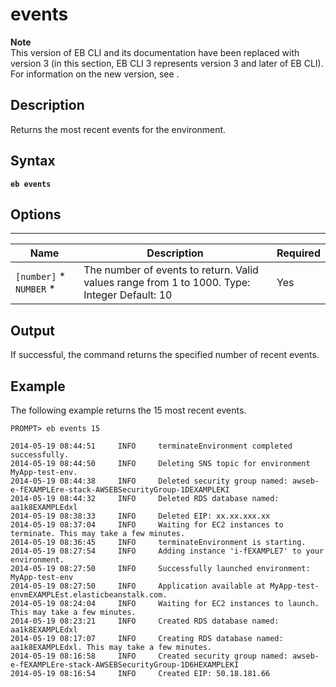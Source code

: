 # events<a name="eb-events"></a>

**Note**  
 This version of EB CLI and its documentation have been replaced with version 3 \(in this section, EB CLI 3 represents version 3 and later of EB CLI\)\. For information on the new version, see \. 

## Description<a name="eb-eventsdescription"></a>

Returns the most recent events for the environment\.

## Syntax<a name="eb-eventssyntax"></a>

 **`eb events`** 

## Options<a name="eb-eventsoptions"></a>


****  

|  Name  |  Description  |  Required  | 
| --- | --- | --- | 
|   `[number]` * `NUMBER` *   |  The number of events to return\. Valid values range from 1 to 1000\. Type: Integer Default: 10  |  Yes  | 

## Output<a name="eb-eventsoutput"></a>

If successful, the command returns the specified number of recent events\.

## Example<a name="eb-eventsexample"></a>

The following example returns the 15 most recent events\.

```
PROMPT> eb events 15

2014-05-19 08:44:51     INFO     terminateEnvironment completed successfully.
2014-05-19 08:44:50     INFO     Deleting SNS topic for environment MyApp-test-env.
2014-05-19 08:44:38     INFO     Deleted security group named: awseb-e-fEXAMPLEre-stack-AWSEBSecurityGroup-1DEXAMPLEKI
2014-05-19 08:44:32     INFO     Deleted RDS database named: aa1k8EXAMPLEdxl
2014-05-19 08:38:33     INFO     Deleted EIP: xx.xx.xxx.xx
2014-05-19 08:37:04     INFO     Waiting for EC2 instances to terminate. This may take a few minutes.
2014-05-19 08:36:45     INFO     terminateEnvironment is starting.
2014-05-19 08:27:54     INFO     Adding instance 'i-fEXAMPLE7' to your environment.
2014-05-19 08:27:50     INFO     Successfully launched environment: MyApp-test-env
2014-05-19 08:27:50     INFO     Application available at MyApp-test-envmEXAMPLEst.elasticbeanstalk.com.
2014-05-19 08:24:04     INFO     Waiting for EC2 instances to launch. This may take a few minutes.
2014-05-19 08:23:21     INFO     Created RDS database named: aa1k8EXAMPLEdxl
2014-05-19 08:17:07     INFO     Creating RDS database named: aa1k8EXAMPLEdxl. This may take a few minutes.
2014-05-19 08:16:58     INFO     Created security group named: awseb-e-fEXAMPLEre-stack-AWSEBSecurityGroup-1D6HEXAMPLEKI
2014-05-19 08:16:54     INFO     Created EIP: 50.18.181.66
```